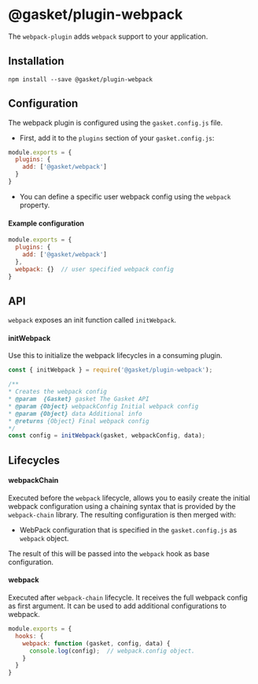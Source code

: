 # @gasket/plugin-webpack

The `webpack-plugin` adds `webpack` support to your application.

## Installation

```
npm install --save @gasket/plugin-webpack
```

## Configuration

The webpack plugin is configured using the `gasket.config.js` file.

- First, add it to the `plugins` section of your `gasket.config.js`:

```js
module.exports = {
  plugins: {
    add: ['@gasket/webpack']
  }
}
```

- You can define a specific user webpack config using the `webpack` property.

#### Example configuration

```js
module.exports = {
  plugins: {
    add: ['@gasket/webpack']
  },
  webpack: {}  // user specified webpack config
}
```

## API

`webpack` exposes an init function called `initWebpack`.

#### initWebpack

Use this to initialize the webpack lifecycles in a consuming plugin.

```js
const { initWebpack } = require('@gasket/plugin-webpack');

/**
* Creates the webpack config
* @param  {Gasket} gasket The Gasket API
* @param {Object} webpackConfig Initial webpack config
* @param {Object} data Additional info
* @returns {Object} Final webpack config
*/
const config = initWebpack(gasket, webpackConfig, data);
```

## Lifecycles

#### webpackChain

Executed before the `webpack` lifecycle, allows you to easily create the
initial webpack configuration using a chaining syntax that is provided by the
`webpack-chain` library. The resulting configuration is then merged with:

- WebPack configuration that is specified in the `gasket.config.js` as `webpack` object.

The result of this will be passed into the `webpack` hook as base configuration.

#### webpack

Executed after `webpack-chain` lifecycle. It receives the full webpack config as first
argument. It can be used to add additional configurations to webpack.

```js
module.exports = {
  hooks: {
    webpack: function (gasket, config, data) {
      console.log(config);  // webpack.config object.
    }
  }
}
```
